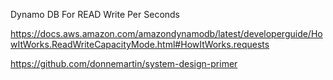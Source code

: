Dynamo DB For READ Write Per Seconds

https://docs.aws.amazon.com/amazondynamodb/latest/developerguide/HowItWorks.ReadWriteCapacityMode.html#HowItWorks.requests


https://github.com/donnemartin/system-design-primer